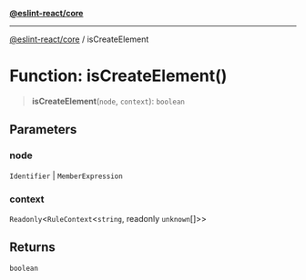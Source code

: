 [**@eslint-react/core**](../README.md)

***

[@eslint-react/core](../README.md) / isCreateElement

# Function: isCreateElement()

> **isCreateElement**(`node`, `context`): `boolean`

## Parameters

### node

`Identifier` | `MemberExpression`

### context

`Readonly`\<`RuleContext`\<`string`, readonly `unknown`[]\>\>

## Returns

`boolean`
